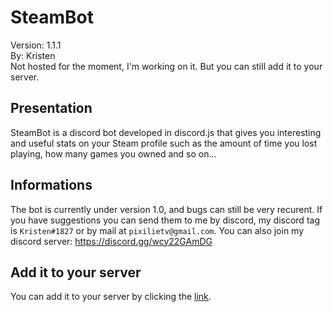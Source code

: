 # SteamBot
Version: 1.1.1  
By: Kristen  
Not hosted for the moment, I'm working on it. But you can still add it to your server.

## Presentation
SteamBot is a discord bot developed in discord.js that gives you interesting and useful stats on your Steam profile such as the amount of time you lost playing, how many games you owned and so on...

## Informations
The bot is currently under version 1.0, and bugs can still be very recurent. If you have suggestions you can send them to me by discord, my discord tag is `Kristen#1827` or by mail at `pixilietv@gmail.com`. 
You can also join my discord server: https://discord.gg/wcy22GAmDG

## Add it to your server
You can add it to your server by clicking the [link](https://discord.com/api/oauth2/authorize?client_id=958811114454515722&permissions=551903381504&scope=bot%20applications.commands).
